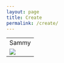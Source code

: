 ```yaml
---
layout: page
title: Create
permalink: /create/
---
```


<table>
  <tr>
    <td>Sammy</td>
  </tr>
  <tr>
    <td><img src="{{ site.baseurl }}/images/sammy.png"></td>
  </tr>
</table>
